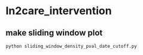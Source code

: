 # In2care_intervention

## make sliding window plot
```
python sliding_window_density_pval_date_cutoff.py
```
